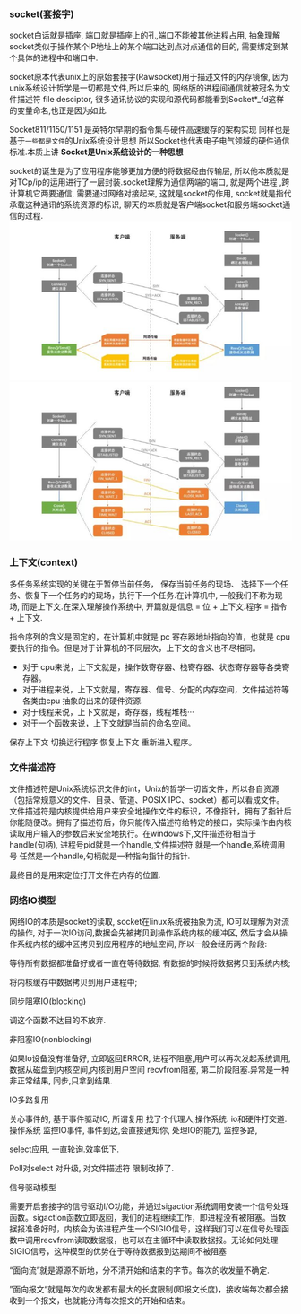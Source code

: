 ### socket(套接字)

socket白话就是插座, 端口就是插座上的孔,端口不能被其他进程占用, 抽象理解socket类似于操作某个IP地址上的某个端口达到点对点通信的目的, 需要绑定到某个具体的进程中和端口中.

socket原本代表unix上的原始套接字(Rawsocket)用于描述文件的内存镜像, 因为unix系统设计哲学是一切都是文件,所以后来的, 网络版的进程间通信就被冠名为文件描述符 file desciptor, 很多通讯协议的实现和源代码都能看到Socket*_fd这样的变量命名,也正是因为如此.

Socket811/1150/1151
是英特尔早期的指令集与硬件高速缓存的架构实现 同样也是基于`一些都是文件`的Unix系统设计思想 所以Socket也代表电子电气领域的硬件通信标准.本质上讲 **Socket是Unix系统设计的一种思想**

socket的诞生是为了应用程序能够更加方便的将数据经由传输层, 所以他本质就是对TCp/ip的运用进行了一层封装.socket理解为通信两端的端口,  就是两个进程 ,跨计算机它两要通信, 需要通过网络对接起来, 这就是socket的作用, socket就是指代承载这种通讯的系统资源的标识, 聊天的本质就是客户端socket和服务端socket通信的过程.
![](./res/socket.jpg)
![](./res/sock.jpg)

### 上下文(context)

多任务系统实现的关键在于暂停当前任务， 保存当前任务的现场、 选择下一个任务、恢复下一个任务的的现场，执行下一个任务.在计算机中, 一般我们不称为现场, 而是上下文.在深入理解操作系统中, 开篇就是信息 = 位 + 上下文.程序 = 指令 + 上下文.

指令序列的含义是固定的，在计算机中就是 pc 寄存器地址指向的值，也就是 cpu 要执行的指令。但是对于计算机的不同层次，上下文的含义也不尽相同。

- 对于 cpu来说，上下文就是，操作数寄存器、栈寄存器、状态寄存器等各类寄存器。
- 对于进程来说，上下文就是，寄存器、信号、分配的内存空间，文件描述符等各类由cpu 抽象的出来的硬件资源.
- 对于线程来说，上下文就是，寄存器，线程堆栈···
- 对于一个函数来说，上下文就是当前的命名空间。

保存上下文 切换运行程序 恢复上下文 重新进入程序。

### 文件描述符

文件描述符是Unix系统标识文件的int，Unix的哲学一切皆文件，所以各自资源（包括常规意义的文件、目录、管道、POSIX      IPC、socket）都可以看成文件。文件描述符是内核提供给用户来安全地操作文件的标识，不像指针，拥有了指针后你能随便改。拥有了描述符后，你只能传入描述符给特定的接口，实际操作由内核读取用户输入的参数后来安全地执行。在windows下,文件描述符相当于handle(句柄),   进程号pid就是一个handle,文件描述符 就是一个handle,系统调用号 任然是一个handle,句柄就是一种指向指针的指针.

最终目的是用来定位打开文件在内存的位置.

### 网络IO模型

网络IO的本质是socket的读取, socket在linux系统被抽象为流, IO可以理解为对流的操作, 对于一次IO访问,数据会先被拷贝到操作系统内核的缓冲区, 然后才会从操作系统内核的缓冲区拷贝到应用程序的地址空间, 所以一般会经历两个阶段:

等待所有数据都准备好或者一直在等待数据, 有数据的时候将数据拷贝到系统内核;

将内核缓存中数据拷贝到用户进程中;

同步阻塞IO(blocking) 

调这个函数不达目的不放弃.

非阻塞IO(nonblocking)

如果Io设备没有准备好, 立即返回ERROR, 进程不阻塞,用户可以再次发起系统调用, 数据从磁盘到内核空间,内核到用户空间 recvfrom阻塞, 第二阶段阻塞.异常是一种非正常结果,  同步,只拿到结果.

IO多路复用

关心事件的, 基于事件驱动IO, 所谓复用 找了个代理人,操作系统. io和硬件打交道.操作系统 监控IO事件, 事件到达,会直接通知你, 处理IO的能力, 监控多路, 

select应用, 一直轮询.效率低下.

Poll对select 对升级, 对文件描述符 限制改掉了.

信号驱动模型

需要开启套接字的信号驱动I/O功能，并通过sigaction系统调用安装一个信号处理函数。sigaction函数立即返回，我们的进程继续工作，即进程没有被阻塞。当数据报准备好时，内核会为该进程产生一个SIGIO信号，这样我们可以在信号处理函数中调用recvfrom读取数据报，也可以在主循环中读取数据报。无论如何处理SIGIO信号，这种模型的优势在于等待数据报到达期间不被阻塞

“面向流”就是源源不断地，分不清开始和结束的字节。每次的收发量不确定.

”面向报文“就是每次的收发都有最大的长度限制(即报文长度)，接收端每次都会接收到一个报文，也就能分清每次报文的开始和结束。